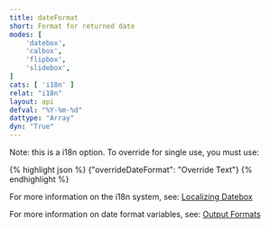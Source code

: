 ```yaml
---
title: dateFormat
short: Format for returned date
modes: [
	'datebox',
	'calbox',
	'flipbox',
	'slidebox',
]
cats: [ 'i18n' ]
relat: "i18n"
layout: api
defval: "%Y-%m-%d"
dattype: "Array"
dyn: "True"
---
```


Note: this is a i18n option.  To override for single use, you must use:

{% highlight json %}
{"overrideDateFormat": "Override Text"}
{% endhighlight %}

For more information on the i18n system, see: [Localizing Datebox]({{site.basesite}}doc/3-2-locale/)

For more information on date format variables, see: [Output Formats]({{site.basesite}}doc/3-3-output/)

